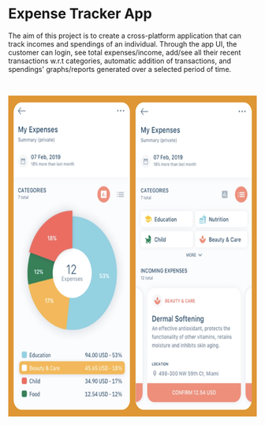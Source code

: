 # Expense Tracker App

The aim of this project is to create a cross-platform application that can track incomes and spendings of an individual. Through the app UI, the customer can login, see total expenses/income, add/see all their recent transactions w.r.t categories, automatic addition of transactions, and spendings' graphs/reports generated over a selected period of time.

<br>
<p align="center">
<img src="https://github.com/saiuday73105/expense-tracker/blob/main/expensetracker.png" width="680" height="650">
</p>
<br>

